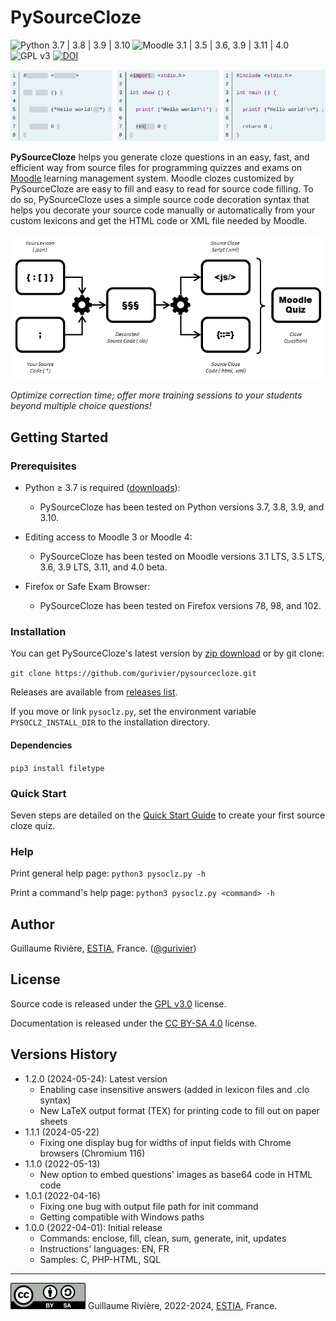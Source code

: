 
# PySourceCloze

![Python 3.7 | 3.8 | 3.9 | 3.10](https://img.shields.io/badge/Python-3.7%20|%203.8%20|%203.9%20|%203.10-red.svg) ![Moodle 3.1 | 3.5 | 3.6, 3.9 | 3.11 | 4.0](https://img.shields.io/badge/Moodle-3.1%20|%203.5%20|%203.6%20|%203.9%20|%203.11%20|%204.0-orange.svg) ![GPL v3](https://img.shields.io/pypi/l/xeuledoc) [![DOI](https://zenodo.org/badge/DOI/10.5281/zenodo.6545772.svg)](https://zenodo.org/record/6545772)

![Preview of a source cloze question on Moodle: filling out an HelloWorld program in C language.](./doc/img/pysourcecloze_preview.png)

**PySourceCloze** helps you generate cloze questions in an easy, fast, and efficient way from source files for programming quizzes and exams on [Moodle](https://moodle.org/) learning management system. Moodle clozes customized by PySourceCloze are easy to fill and easy to read for source code filling. To do so, PySourceCloze uses a simple source code decoration syntax that helps you decorate your source code manually or automatically from your custom lexicons and get the HTML code or XML file needed by Moodle.

![Overview of the functionning of PySourceCloze: read .json lexicon and .* source code files to get a .clo decorated file, then produce from .clo files a .js script and some XML or HTML source cloze file than are loaded into Moodle.](./doc/img/pysourcecloze_overview.png)

_Optimize correction time; offer more training sessions to your students beyond multiple choice questions!_

## Getting Started

### Prerequisites

* Python &ge; 3.7 is required ([downloads](https://www.python.org/downloads/)):
  * PySourceCloze has been tested on Python versions 3.7, 3.8, 3.9, and 3.10.

* Editing access to Moodle 3 or Moodle 4:
  * PySourceCloze has been tested on Moodle versions 3.1 LTS, 3.5 LTS, 3.6, 3.9 LTS, 3.11, and 4.0 beta.

* Firefox or Safe Exam Browser:
  * PySourceCloze has been tested on Firefox versions 78, 98, and 102.

### Installation

You can get PySourceCloze's latest version by [zip download](https://github.com/gurivier/pysourcecloze/archive/refs/heads/main.zip) or by git clone:

`git clone https://github.com/gurivier/pysourcecloze.git`

Releases are available from [releases list](https://github.com/gurivier/pysourcecloze/releases).

If you move or link `pysoclz.py`, set the environment variable `PYSOCLZ_INSTALL_DIR` to the installation directory.

#### Dependencies

`pip3 install filetype`

### Quick Start

Seven steps are detailed on the [Quick Start Guide](./doc/quick_start_guide.md) to create your first source cloze quiz.

### Help

Print general help page: `python3 pysoclz.py -h`

Print a command's help page: `python3 pysoclz.py <command> -h`

## Author

Guillaume Rivière, [ESTIA](https://www.estia.fr), France. ([@gurivier](https://github.com/gurivier/))

## License

Source code is released under the [GPL v3.0](https://choosealicense.com/licenses/gpl-3.0/) license.

Documentation is released under the [CC BY-SA 4.0](https://creativecommons.org/licenses/by-sa/4.0/) license.

## Versions History

* 1.2.0 (2024-05-24): Latest version
  * Enabling case insensitive answers (added in lexicon files and .clo syntax)
  * New LaTeX output format (TEX) for printing code to fill out on paper sheets
* 1.1.1 (2024-05-22)
  * Fixing one display bug for widths of input fields with Chrome browsers (Chromium 116)
* 1.1.0 (2022-05-13)
  * New option to embed questions' images as base64 code in HTML code
* 1.0.1 (2022-04-16)
  * Fixing one bug with output file path for init command
  * Getting compatible with Windows paths
* 1.0.0 (2022-04-01): Initial release
  * Commands: enclose, fill, clean, sum, generate, init, updates
  * Instructions' languages: EN, FR
  * Samples: C, PHP-HTML, SQL

---
[![CC BY-SA 4.0](./doc/img/by-sa.png)](https://creativecommons.org/licenses/by-sa/4.0/) Guillaume Rivière, 2022-2024, [ESTIA](https://www.estia.fr), France.
